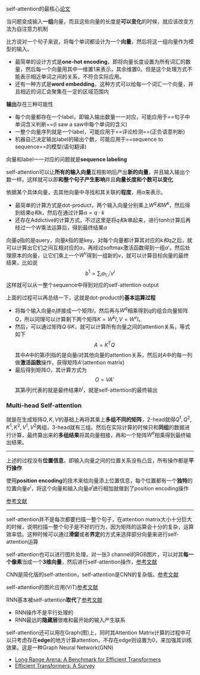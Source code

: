 self-attention的最核心[论文](https://arxiv.org/pdf/1706.03762)

当问题变成输入**一组**向量，而且这些向量的长度是**可以变化**的时候，就应该改变方法为自注意力机制

比方说对一个句子来说，将每个单词都设计为一个**向量**，然后将这一组向量作为模型的输入。
* 最简单的设计方式是**one-hot encoding**，即将向量长度设置为所有词汇的数量，然后每一个向量用其中一维置1来表示，其余维置0。但是这个处理方式不能表示相近单词之间的关系，不符合实际应用。
* 还有一种方式是**word embedding**，这种方式可以给每一个词汇一个向量，并且相近的词汇会聚集在一定的区域范围内

**输出**存在三种可能性
* 每个向量都存在一个label，即输入输出数量一一对应，可能应用于==句子中单词含义判断==(I saw a saw中每个单词的含义)
* 一整个向量序列就是一个label，可能应用于==评论检测==(正负语意判断)
* 机器自己决定输出label的输出个数，可能应用于==sequence to sequence==的模型(语句翻译)

向量和label一一对应的问题就是**sequence labeling**

self-attention可以让**所有的输入向量**互相影响后产出**新的向量**，并且输入输出个数一样。这样就可以即**和整个句子产生影响**并且**向量长度和个数可以变化**

依据某个具体向量，去其他向量中寻找和其关联的**程度**，用$\alpha$来表示。
* 最简单的计算方式是dot-product，两个输入向量分别乘上$W^q和W^k$，然后得到结果$q和k$，然后在通过计算$\alpha=q\cdot k$
* 还存在Addictive的计算方式，不过这里是将$q和k$串起来，进行$tanh$计算后再经过一个$W$乘法运算后，得到最终结果$\alpha$

向量$q$指的是query，向量$k$指的是key，对每个向量都计算其对应的$k和q$之后，就可以计算出它们之间互相对应的$\alpha$，再经过softmax激活函数得到一组$\alpha'$。然后处理原本的向量，让它们乘上一个$W^v$得到一组新的$v$，就可以计算目标向量的最终结果，比如说$$b^1=\sum_ia_{1,i}'v^i$$这样就可以从一整个sequence中得到对应的self-attention output

上面的过程可以再总结一下，这就是dot-product的**基本运算过程**
* 将每个输入向量$a_i$拼接成一个矩阵$I$，然后再与$W^q$相乘得到$q$的组合向量矩阵$Q$，所以同理可以计算剩下两个矩阵$K=W^kI,V=W^vI$。
* 然后，可以通过矩阵$Q与K$，就可以计算所有向量之间的attention关系，等式如下$$A=K^TQ$$其中$A$中的第$i$列指的是向量$i$对其他向量的attention关系，然后对$A$中的每一列做**激活函数**操作，获得矩阵$A'$(attention matrix)
* 最后得到矩阵$O$，其计算方式为$$O=VA'$$其第$i$列代表的就是最终结果$b^i$，就是self-attention的最终输出

### Multi-head Self-attention
就是在生成矩阵$Q,K,V$的基础上再将其乘上**多组不同的矩阵**，2-head就得$Q^1,Q^2,K^1,K^2,V^1,V^2$两组，3-head就有三组。然后在实际计算的时候只和**同组**的数据进行计算，最终算出来的**多组结果**将其向量相接，再和一个矩阵$W^o$相乘得到最终输出结果。

---
上述的过程没有**位置信息**，即输入向量之间的位置关系没有凸显，所有操作都是**平行操作**

使用**position encoding**的技术来给向量添上位置信息，每个位置都有一个**独特**的位置向量$e^i$，将这个向量和输入向量$a^i$进行相加就做到了position encoding操作

[参考文献](https://arxiv.org/pdf/2003.09229)

---
self-attention并不是每次都要扫描一整个句子，在attention matrix大小十分巨大的时候，说明扫描一整个句子是不好的行为，因为矩阵的运算会十分的复杂，运算效率低。这种时候可以通过**滑窗**或者**界定**的方式来选择部分向量来进行self-attention运算

self-attention也可以进行图片处理，对一张3 channel的RGB图片，可以对其**每一个像素**当成一个**3维向量**，然后进行self-attention操作，[参考文献](https://arxiv.org/pdf/1805.08318)

CNN是简化版的self-attention，self-attention是CNN的复杂版。[参考文献](https://arxiv.org/pdf/1911.03584)

self-attention的图片应用(ViT)[参考文献](https://ieeexplore.ieee.org/stampPDF/getPDF.jsp?tp=&arnumber=9710580&ref=aHR0cHM6Ly9pZWVleHBsb3JlLmllZWUub3JnL2RvY3VtZW50Lzk3MTA1ODA=)

RNN基本被self-attention**取代**了[参考文献](https://arxiv.org/pdf/2006.16236)
* RNN操作不是平行处理的
* RNN最远的**隐藏层**很难和最开始的输入产生联系

self-attention还可以用在Graph(图)上，同时其Attention Matrix计算的过程中可以只考虑存在**edge**的地方计算attention，不存在edge则设置为0，来加强其训练效果。这是一种Graph Neural Network(GNN)

* [Long Range Arena: A Benchmark for Efficient Transformers](https://arxiv.org/pdf/2011.04006)
* [Efficient Transformers: A Survey](https://arxiv.org/pdf/2009.06732)
